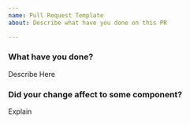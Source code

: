```yaml
---
name: Pull Request Template
about: Describe what have you done on this PR

---
```


### What have you done?

Describe Here

### Did your change affect to some component?

Explain

